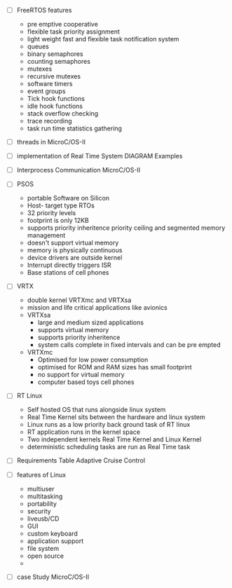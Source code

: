 - [ ] FreeRTOS features
	- pre emptive cooperative
	- flexible task priority assignment
	- light weight fast and flexible task notification system
	- queues 
	- binary semaphores
	- counting semaphores
	- mutexes 
	- recursive mutexes
	- software timers
	- event groups
	- Tick hook functions
	- idle hook functions
	- stack overflow checking
	- trace recording 
	- task run time statistics gathering
- [ ] threads in MicroC/OS-II
- [ ] implementation of Real Time System DIAGRAM  Examples
- [ ] Interprocess Communication MicroC/OS-II
- [ ] PSOS 
	- portable Software on Silicon
	- Host- target type RTOs
	- 32 priority levels
	- footprint is only 12KB
	- supports priority inheritence priority ceiling and segmented memory management
	- doesn't support virtual memory
	- memory is physically continuous 
	- device drivers are outside kernel
	- Interrupt directly triggers ISR
	- Base stations of cell phones
- [ ] VRTX
	- double kernel VRTXmc and VRTXsa
	- mission and life critical applications like avionics
	- VRTXsa
		- large and medium sized applications
		- supports virtual memory
		- supports priority inheritence
		- system calls complete in fixed intervals and can be pre empted
	- VRTXmc
		- Optimised for low power consumption
		- optimised for ROM and RAM sizes has small footprint
		- no support for virtual memory
		- computer based toys cell phones

- [ ] RT Linux
	- Self hosted OS that runs alongside linux system
	- Real Time Kernel sits between the hardware and linux system
	- Linux runs as a low priority back ground  task of RT linux
	- RT application runs in the kernel space
	- Two independent kernels Real Time Kernel and Linux Kernel
	- deterministic scheduling tasks are run as Real Time task 
- [ ] Requirements Table Adaptive Cruise Control
- [ ] features of Linux
	- multiuser
	- multitasking
	- portability
	- security
	- liveusb/CD
	- GUI
	- custom keyboard
	- application support 
	- file system
	- open source
	- 
- [ ] case Study MicroC/OS-II